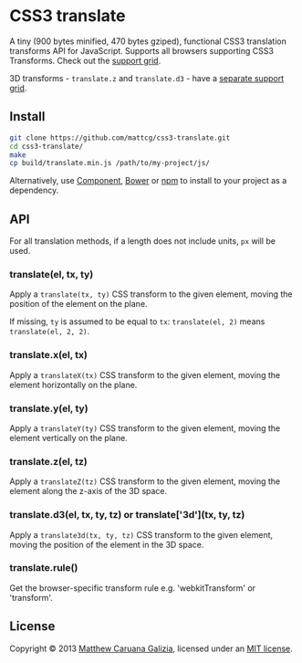 # CSS3 translate #

A tiny (900 bytes minified, 470 bytes gziped), functional CSS3 translation transforms API for JavaScript. Supports all browsers supporting CSS3 Transforms. Check out the [support grid](http://caniuse.com/transforms2d).

3D transforms - `translate.z` and `translate.d3` - have a [separate support grid](http://caniuse.com/transforms3d).

## Install ##

```bash
git clone https://github.com/mattcg/css3-translate.git
cd css3-translate/
make
cp build/translate.min.js /path/to/my-project/js/
```

Alternatively, use [Component](https://github.com/component/component), [Bower](http://bower.io/) or [npm](https://npmjs.org/) to install to your project as a dependency.

## API ##

For all translation methods, if a length does not include units, `px` will be used.

### translate(el, tx, ty) ###

Apply a `translate(tx, ty)` CSS transform to the given element, moving the position of the element on the plane.

If missing, `ty` is assumed to be equal to `tx`: `translate(el, 2)` means `translate(el, 2, 2)`.

### translate.x(el, tx) ###

Apply a `translateX(tx)` CSS transform to the given element, moving the element horizontally on the plane.

### translate.y(el, ty) ###

Apply a `translateY(ty)` CSS transform to the given element, moving the element vertically on the plane.

### translate.z(el, tz) ###

Apply a `translateZ(tz)` CSS transform to the given element, moving the element along the z-axis of the 3D space.

### translate.d3(el, tx, ty, tz) or translate\['3d'\](tx, ty, tz) ###

Apply a `translate3d(tx, ty, tz)` CSS transform to the given element, moving the position of the element in the 3D space.

### translate.rule() ###

Get the browser-specific transform rule e.g. 'webkitTransform' or 'transform'.

## License ##

Copyright © 2013 [Matthew Caruana Galizia](http://twitter.com/mcaruanagalizia), licensed under an [MIT license](http://mattcg.mit-license.org/).
